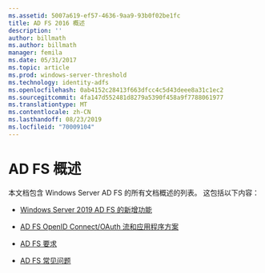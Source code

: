 ```yaml
---
ms.assetid: 5007a619-ef57-4636-9aa9-93b0f02be1fc
title: AD FS 2016 概述
description: ''
author: billmath
ms.author: billmath
manager: femila
ms.date: 05/31/2017
ms.topic: article
ms.prod: windows-server-threshold
ms.technology: identity-adfs
ms.openlocfilehash: 0ab4152c28413f663dfcc4c5d43deee8a31c1ec2
ms.sourcegitcommit: 4fa147d552481d8279a5390f458a9f7788061977
ms.translationtype: MT
ms.contentlocale: zh-CN
ms.lasthandoff: 08/23/2019
ms.locfileid: "70009104"
---
```

# <a name="ad-fs-overview"></a>AD FS 概述



本文档包含 Windows Server AD FS 的所有文档概述的列表。 这包括以下内容：
  
  
  
* [Windows Server 2019 AD FS 的新增功能](../ad-fs/overview/whats-new-active-directory-federation-services-windows-server.md)  
  
* [AD FS OpenID Connect/OAuth 流和应用程序方案](../ad-fs/overview/ad-fs-openid-connect-oauth-flows-scenarios.md) 

* [AD FS 要求](../ad-fs/overview/AD-FS-2016-Requirements.md)

* [AD FS 常见问题](../ad-fs/overview/AD-FS-FAQ.md)

  
  

